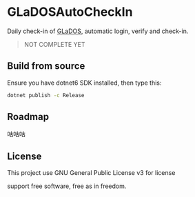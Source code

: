 # GLaDOSAutoCheckIn
Daily check-in of [GLaDOS](https://glados.rocks/), automatic login, verify and check-in.

> NOT COMPLETE YET

## Build from source

Ensure you have dotnet6 SDK installed, then type this:

```sh
dotnet publish -c Release
```

## Roadmap

咕咕咕

## License

This project use GNU General Public License v3 for license

support free software, free as in freedom.